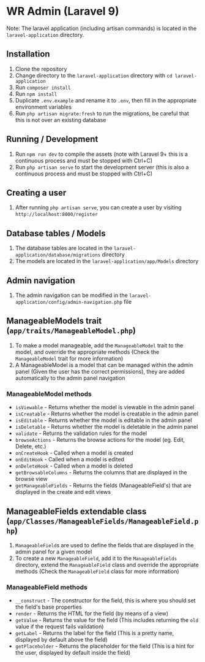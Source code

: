 # WR Admin (Laravel 9)

Note: The laravel application (including artisan commands) is located in the `laravel-application` directory.

## Installation

1. Clone the repository
2. Change directory to the `laravel-application` directory with `cd laravel-application`
3. Run `composer install`
4. Run `npm install`
5. Duplicate `.env.example` and rename it to `.env`, then fill in the appropriate environment variables
6. Run `php artisan migrate:fresh` to run the migrations, be careful that this is not over an existing database

## Running / Development
1. Run `npm run dev` to compile the assets (note with Laravel 9+ this is a continuous process and must be stopped with Ctrl+C)
2. Run `php artisan serve` to start the development server (this is also a continuous process and must be stopped with Ctrl+C)

## Creating a user
1. After running `php artisan serve`, you can create a user by visiting `http://localhost:8000/register`

## Database tables / Models
1. The database tables are located in the `laravel-application/database/migrations` directory
2. The models are located in the `laravel-application/app/Models` directory

## Admin navigation
1. The admin navigation can be modified in the `laravel-application/config/admin-navigation.php` file

## ManageableModels trait (`app/traits/ManageableModel.php`)
1. To make a model manageable, add the `ManageableModel` trait to the model, and override the appropriate methods (Check the `ManageableModel` trait for more information)
2. A ManageableModel is a model that can be managed within the admin panel (Given the user has the correct permissions), they are added automatically to the admin panel navigation

### ManageableModel methods
- `isViewable` - Returns whether the model is viewable in the admin panel
- `isCreatable` - Returns whether the model is creatable in the admin panel
- `isEditable` - Returns whether the model is editable in the admin panel
- `isDeletable` - Returns whether the model is deletable in the admin panel
- `validate` - Returns the validation rules for the model
- `browseActions` - Returns the browse actions for the model (eg. Edit, Delete, etc.)
- `onCreateHook` - Called when a model is created
- `onEditHook` - Called when a model is edited
- `onDeleteHook` - Called when a model is deleted
- `getBrowsableColumns` - Returns the columns that are displayed in the browse view
- `getManageableFields` - Returns the fields (ManageableField's) that are displayed in the create and edit views

## ManageableFields extendable class (`app/Classes/ManageableFields/ManageableField.php`)
1. `ManageableField`s are used to define the fields that are displayed in the admin panel for a given model
2. To create a new `ManageableField`, add it to the `ManageableFields` directory, extend the `ManageableField` class and override the appropriate methods (Check the `ManageableField` class for more information)

### ManageableField methods
- `__construct` - The constructor for the field, this is where you should set the field's base properties
- `render` - Returns the HTML for the field (by means of a view)
- `getValue` - Returns the value for the field (This includes returning the `old` value if the request fails validation)
- `getLabel` - Returns the label for the field (This is a pretty name, displayed by default above the field)
- `getPlaceholder` - Returns the placeholder for the field (This is a hint for the user, displayed by default inside the field)